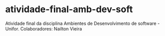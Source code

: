 # atividade-final-amb-dev-soft
Atividade final da disciplina Ambientes de Desenvolvimento de software - Unifor. 
Colaboradores:
Nailton Vieira